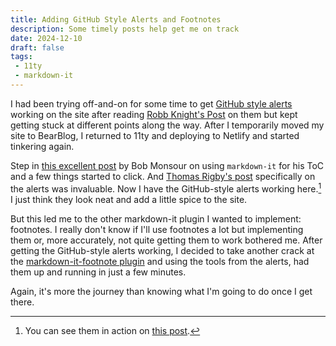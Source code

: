 ```yaml
---
title: Adding GitHub Style Alerts and Footnotes
description: Some timely posts help get me on track
date: 2024-12-10
draft: false
tags:
 - 11ty
 - markdown-it
---
```

I had been trying off-and-on for some time to get [GitHub style alerts](https://github.com/antfu/markdown-it-github-alerts) working on the site after reading [Robb Knight's Post](https://rknight.me/blog/adding-githubstyle-markdown-alerts-to-eleventy/) on them but kept getting stuck at different points along the way. After I temporarily moved my site to BearBlog, I returned to 11ty and deploying to Netlify and started tinkering again.

Step in [this excellent post](https://www.bobmonsour.com/posts/going-all-in-with-native-markdown/) by Bob Monsour on using `markdown-it` for his ToC and a few things started to click. And [Thomas Rigby's post](https://thomasrigby.com/posts/adding-github-or-obsidian-callouts-to-an-eleventy-blog-the-easy-way/) specifically on the alerts was invaluable. Now I have the GitHub-style alerts working here.[^1] I just think they look neat and add a little spice to the site.

But this led me to the other markdown-it plugin I wanted to implement: footnotes. I really don't know if I'll use footnotes a lot but implementing them or, more accurately, not quite getting them to work bothered me. After getting the GitHub-style alerts working, I decided to take another crack at the [markdown-it-footnote plugin](https://github.com/markdown-it/markdown-it-footnote) and using the tools from the alerts, had them up and running in just a few minutes.

Again, it's more the journey than knowing what I'm going to do once I get there.

[^1]: You can see them in action on [this post](https://stuffandthings.lol/blog/2024/2024-06-19_webmentions/).